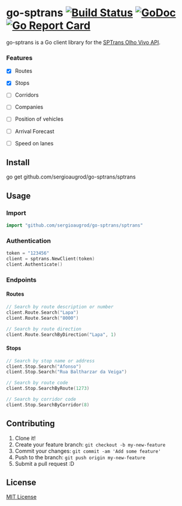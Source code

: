 # go-sptrans [![Build Status](https://travis-ci.org/sergioaugrod/go-sptrans.svg?branch=master)](https://travis-ci.org/sergioaugrod/go-sptrans) [![GoDoc](https://godoc.org/github.com/sergioaugrod/go-sptrans?status.png)](https://godoc.org/github.com/sergioaugrod/go-sptrans) [![Go Report Card](https://goreportcard.com/badge/github.com/sergioaugrod/go-sptrans)](https://goreportcard.com/report/github.com/sergioaugrod/go-sptrans)


go-sptrans is a Go client library for the [SPTrans Olho Vivo API](http://www.sptrans.com.br/desenvolvedores/APIOlhoVivo.aspx).

### Features

- [x] Routes 
- [x] Stops
- [ ] Corridors 
- [ ] Companies
- [ ] Position of vehicles
- [ ] Arrival Forecast 
- [ ] Speed on lanes


## Install

go get github.com/sergioaugrod/go-sptrans/sptrans

## Usage

### Import

```go
import "github.com/sergioaugrod/go-sptrans/sptrans"
```

### Authentication

```go
token = "123456"
client = sptrans.NewClient(token)
client.Authenticate()
```

### Endpoints

#### Routes

```go
// Search by route description or number
client.Route.Search("Lapa")
client.Route.Search("8000")

// Search by route direction
client.Route.SearchByDirection("Lapa", 1)
```

#### Stops

```go
// Search by stop name or address
client.Stop.Search("Afonso")
client.Stop.Search("Rua Baltharzar da Veiga")

// Search by route code
client.Stop.SearchByRoute(1273)

// Search by corridor code
client.Stop.SearchByCorridor(8)
```

## Contributing

1. Clone it!
2. Create your feature branch: `git checkout -b my-new-feature`
3. Commit your changes: `git commit -am 'Add some feature'`
4. Push to the branch: `git push origin my-new-feature`
5. Submit a pull request :D

## License

[MIT License](LICENSE)
